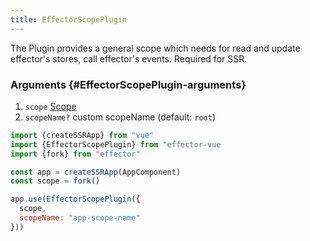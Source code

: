 ```yaml
---
title: EffectorScopePlugin
---
```


The Plugin provides a general scope which needs for read and update effector's stores, call effector's events. Required for SSR.

### Arguments {#EffectorScopePlugin-arguments}

1. `scope` [Scope](/en/api/effector/Scope)
2. `scopeName?` custom scopeName (default: `root`)

```js
import {createSSRApp} from "vue"
import {EffectorScopePlugin} from "effector-vue
import {fork} from "effector"

const app = createSSRApp(AppComponent)
const scope = fork()

app.use(EffectorScopePlugin({
  scope,
  scopeName: "app-scope-name"
}))
```
